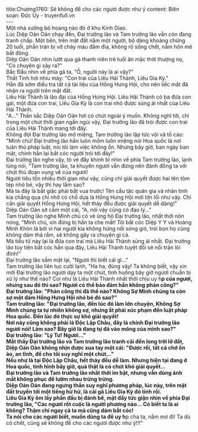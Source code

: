 title:Chương1760: Sẽ không để cho các ngươi được như ý
content:
Biên soạn: Đức Uy - truyenfull.vn<br>---<br>Một nhà xưởng bỏ hoang nào đó ở khu Kinh Giao.<br>Lúc Diệp Oản Oản chạy đến, Đại trưởng lão và Tam trưởng lão vẫn còn đang tranh chấp. Một bên, trên mặt đất nằm một người, bộ dáng khoảng chừng 20 tuổi, phần trán bị vỡ chảy máu đầm đìa, không rõ sống chết, nằm hôn mê bất động.<br>Diệp Oản Oản nhìn lướt qua gã thanh niên trẻ tuổi ăn mặc thời thượng nọ, "Có chuyện gì xảy ra?"<br>Bắc Đẩu nhìn về phía gã ta, "Ồ, người này là ai vậy?"<br>Thất Tinh hơi nhíu mày: "Con trai của Liêu Hải Thành, Liêu Gia Kỳ."<br>Hắn đã sớm điều tra tất cả tài liệu của Hồng Hưng Hội, cho nên liếc mắt đã nhận ra người trên mặt đất.<br>Liêu Hải Thành là lão đại của Hồng Hưng Hội. Liêu Hải Thành có ba đứa con gái, một đứa con trai, Liêu Gia Kỳ là con trai nhỏ được sủng ái nhất của Liêu Hải Thành.<br>"A..." Thần sắc Diệp Oản Oản hơi có chút ngoài ý muốn. Không nghĩ tới, chỉ trong một chút thời gian ngắn ngủi vậy, Đại trưởng lão đã trói được con trai của Liêu Hải Thành mang tới đây.<br>Không đợi Đại trưởng lão mở miệng, Tam trưởng lão lập tức vội vã tố cáo: "Minh chủ! Đại trưởng lão hắn luôn mồm luôn miệng nói Hoa quốc là nơi tuân thủ pháp luật, nói tôi làm việc không ổn. Nhưng bây giờ, ban ngày ban mặt, chính hắn lại bắt cóc người trói tới đây!"<br>Đại trưởng lão nghe vậy, tỏ vẻ đầy khinh bỉ nhìn về phía Tam trưởng lão, lạnh lùng nói, "Tam trưởng lão, ta khuyên ngươi vẫn đừng nên đánh đồng ta với chút thủ đoạn vụng về của ngươi!<br>Ngươi tiêu tốn nhiều thời gian như vậy, cũng chỉ giải quyết được hai tên tôm tép nhỏ bé, vậy thì hay lắm sao?<br>Mà ta đây là bắt giặc phải bắt vua trước! Tên cẩu tặc quản gia và nhân tình kia chẳng qua chỉ nhờ có chỗ dựa là Hồng Hưng Hội mới lớn lối như vậy. Chỉ cần giải quyết Hồng Hưng Hội, hết thảy đều được giải quyết dễ dàng!"<br>Diệp Oản Oản sờ cằm một cái, "A, nói vậy cũng có đạo lý..."<br>Tam trưởng lão nghe Minh chủ có vẻ ủng hộ Đại trưởng lão, nhất thời nôn nóng, "Minh chủ, xin đừng bị hắn ta che mắt! Tôi bắt cóc Diệp Y Y và Hoàng Minh Khôn là bởi vì hai người kia không hứng nổi sóng gió, trói bọn họ cũng không dám thả rắm, sẽ không gây ra chuyện gì cả.<br>Mà tiểu tử này lại là đứa con trai mà Liêu Hải Thành sủng ái nhất. Đại trưởng lão tùy tiện bắt cóc hắn qua đây, Liêu Hải Thành tuyệt đối sẽ nổi trận lôi đình!"<br>Đại trưởng lão sầm mặt lại, "Ngươi thì biết cái gì..."<br>Tam trưởng lão liên tục cười lạnh, "Ha ha, đúng vậy! Ta không biết, vậy xin mời Đại trưởng lão ngươi dạy ta một chút, tình huống bây giờ ngươi chuẩn bị xử lý như thế nào? Coi như là Liêu Hải Thành nhất thời chịu uy h**p của ngươi, nhưng sau đó thì sao? Ngươi có thể bảo đảm hắn không phản công?"<br>Đại trưởng lão: "Phản công thì đã thế nào? Không Sợ Minh chúng ta còn sợ một đám Hồng Hưng Hội nhỏ bé đó sao?"<br>Tam trưởng lão: "Đại trưởng lão, đến lúc đó làm lớn chuyện, Không Sợ Minh chúng ta tự nhiên không sợ, nhưng ắt phải xúc phạm đến luật pháp Hoa quốc. Đến lúc đó thực sự khó giải quyết!<br>Nơi này cũng không phải là Độc Lập Châu, đây là chính Đại trưởng lão ngươi nói! Làm sao? Bây giờ là đang tự đá vào mông của mình sao?"<br>Đại trưởng lão: "Lý Tư! Ngươi..."<br>Mắt thấy Đại trưởng lão và Tam trưởng lão tranh cãi đến long trời lở đất, Diệp Oản Oản không nhịn được xua tay một cái: "Được rồi, tất cả chớ ồn ào, an tĩnh, để cho tôi suy nghĩ một chút..."<br>Nếu như là tại Độc Lập Châu, hết thảy đều dễ làm. Nhưng hiện tại đang ở Hoa quốc, tình hình bây giờ, quả thật là có chút khó giải quyết...<br>Đại trưởng lão và Tam trưởng lão nhất thời im bặt, nhưng vẫn dùng ánh mắt không phục để lườm nhau trừng trừng.<br>Diệp Oản Oản đang ngưng thần suy nghĩ phương pháp, lúc này, trên mặt đất truyền tới một tiếng hừ hừ, là cái gã Liêu Gia Kỳ đó tỉnh rồi.<br>Liêu Gia Kỳ ôm lấy phần đầu bị đánh bể, mặt đầy tức giận nhìn về phía Đại trưởng lão, "Các ngươi rốt cuộc là người phương nào... Có biết ta là ai không? Thậm chí ngay cả ta mà cũng dám bắt cóc!<br>Ta nói cho các ngươi biết, muốn dùng ta để uy h**p cha ta, nằm mơ đi! Ta dù có chết, cũng sẽ không để cho các ngươi được như ý!!!"